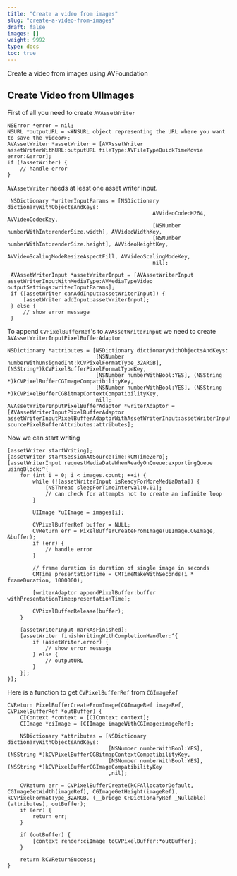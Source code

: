 ```yaml
---
title: "Create a video from images"
slug: "create-a-video-from-images"
draft: false
images: []
weight: 9992
type: docs
toc: true
---
```


Create a video from images using AVFoundation

## Create Video from UIImages

First of all you need to create `AVAssetWriter`

    NSError *error = nil;
    NSURL *outputURL = <#NSURL object representing the URL where you want to save the video#>;
    AVAssetWriter *assetWriter = [AVAssetWriter assetWriterWithURL:outputURL fileType:AVFileTypeQuickTimeMovie error:&error];
    if (!assetWriter) {
        // handle error
    }


`AVAssetWriter` needs at least one asset writer input.

     NSDictionary *writerInputParams = [NSDictionary dictionaryWithObjectsAndKeys:
                                                  AVVideoCodecH264, AVVideoCodecKey,
                                                  [NSNumber numberWithInt:renderSize.width], AVVideoWidthKey,
                                                  [NSNumber numberWithInt:renderSize.height], AVVideoHeightKey,
                                                  AVVideoScalingModeResizeAspectFill, AVVideoScalingModeKey,
                                                  nil];
        
     AVAssetWriterInput *assetWriterInput = [AVAssetWriterInput assetWriterInputWithMediaType:AVMediaTypeVideo outputSettings:writerInputParams];
     if ([assetWriter canAddInput:assetWriterInput]) {
         [assetWriter addInput:assetWriterInput];
     } else {
         // show error message
     }




To append `CVPixelBufferRef`'s to `AVAssetWriterInput` we need to create `AVAssetWriterInputPixelBufferAdaptor`

    NSDictionary *attributes = [NSDictionary dictionaryWithObjectsAndKeys:
                                [NSNumber numberWithUnsignedInt:kCVPixelFormatType_32ARGB], (NSString*)kCVPixelBufferPixelFormatTypeKey,
                                [NSNumber numberWithBool:YES], (NSString *)kCVPixelBufferCGImageCompatibilityKey,
                                [NSNumber numberWithBool:YES], (NSString *)kCVPixelBufferCGBitmapContextCompatibilityKey,
                                nil];
    AVAssetWriterInputPixelBufferAdaptor *writerAdaptor = [AVAssetWriterInputPixelBufferAdaptor assetWriterInputPixelBufferAdaptorWithAssetWriterInput:assetWriterInput sourcePixelBufferAttributes:attributes];

Now we can start writing

    [assetWriter startWriting];
    [assetWriter startSessionAtSourceTime:kCMTimeZero];
    [assetWriterInput requestMediaDataWhenReadyOnQueue:exportingQueue usingBlock:^{
        for (int i = 0; i < images.count; ++i) {
            while (![assetWriterInput isReadyForMoreMediaData]) {
                [NSThread sleepForTimeInterval:0.01];
                // can check for attempts not to create an infinite loop 
            }

            UIImage *uIImage = images[i];
            
            CVPixelBufferRef buffer = NULL;
            CVReturn err = PixelBufferCreateFromImage(uIImage.CGImage, &buffer);
            if (err) {
                // handle error
            }

            // frame duration is duration of single image in seconds   
            CMTime presentationTime = CMTimeMakeWithSeconds(i * frameDuration, 1000000);
            
            [writerAdaptor appendPixelBuffer:buffer withPresentationTime:presentationTime];
            
            CVPixelBufferRelease(buffer);
        }

        [assetWriterInput markAsFinished];
        [assetWriter finishWritingWithCompletionHandler:^{
            if (assetWriter.error) {
                // show error message
            } else {
                // outputURL
            }
        }];
    }];

Here is a function to get `CVPixelBufferRef` from `CGImageRef`

    CVReturn PixelBufferCreateFromImage(CGImageRef imageRef, CVPixelBufferRef *outBuffer) {
        CIContext *context = [CIContext context];
        CIImage *ciImage = [CIImage imageWithCGImage:imageRef];
        
        NSDictionary *attributes = [NSDictionary dictionaryWithObjectsAndKeys:
                                    [NSNumber numberWithBool:YES], (NSString *)kCVPixelBufferCGBitmapContextCompatibilityKey,
                                    [NSNumber numberWithBool:YES], (NSString *)kCVPixelBufferCGImageCompatibilityKey
                                    ,nil];
        
        CVReturn err = CVPixelBufferCreate(kCFAllocatorDefault, CGImageGetWidth(imageRef), CGImageGetHeight(imageRef), kCVPixelFormatType_32ARGB, (__bridge CFDictionaryRef _Nullable)(attributes), outBuffer);
        if (err) {
            return err;
        }
        
        if (outBuffer) {
            [context render:ciImage toCVPixelBuffer:*outBuffer];
        }
       
        return kCVReturnSuccess;
    }



